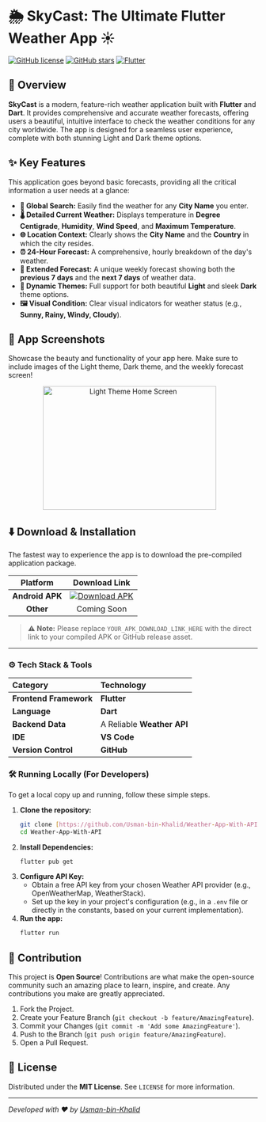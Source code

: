# 🌦️ SkyCast: The Ultimate Flutter Weather App ☀️

[![GitHub license](https://img.shields.io/github/license/Usman-bin-Khalid/Weather-App-With-API?style=for-the-badge)](https://github.com/Usman-bin-Khalid/Weather-App-With-API/blob/main/LICENSE)
[![GitHub stars](https://img.shields.io/github/stars/Usman-bin-Khalid/Weather-App-With-API?color=FFC300&style=for-the-badge)](https://github.com/Usman-bin-Khalid/Weather-App-With-API/stargazers)
[![Flutter](https://img.shields.io/badge/Framework-Flutter-02569B?style=for-the-badge&logo=flutter)](https://flutter.dev/)

## 🌟 Overview

**SkyCast** is a modern, feature-rich weather application built with **Flutter** and **Dart**. It provides comprehensive and accurate weather forecasts, offering users a beautiful, intuitive interface to check the weather conditions for any city worldwide. The app is designed for a seamless user experience, complete with both stunning Light and Dark theme options.

## ✨ Key Features

This application goes beyond basic forecasts, providing all the critical information a user needs at a glance:

* **📍 Global Search:** Easily find the weather for any **City Name** you enter.
* **🌡️ Detailed Current Weather:** Displays temperature in **Degree Centigrade**, **Humidity**, **Wind Speed**, and **Maximum Temperature**.
* **🌐 Location Context:** Clearly shows the **City Name** and the **Country** in which the city resides.
* **⏰ 24-Hour Forecast:** A comprehensive, hourly breakdown of the day's weather.
* **📅 Extended Forecast:** A unique weekly forecast showing both the **previous 7 days** and the **next 7 days** of weather data.
* **🎨 Dynamic Themes:** Full support for both beautiful **Light** and sleek **Dark** theme options.
* **🖼️ Visual Condition:** Clear visual indicators for weather status (e.g., **Sunny, Rainy, Windy, Cloudy**).

## 📸 App Screenshots

Showcase the beauty and functionality of your app here. Make sure to include images of the Light theme, Dark theme, and the weekly forecast screen!

<p align="center">
  <img src="![1](https://github.com/user-attachments/assets/4d54b58b-6798-453f-81b8-2c809255f48d)
" alt="Light Theme Home Screen" width="350" height="250" style="margin-right: 15px;">
</p>

## ⬇️ Download & Installation

The fastest way to experience the app is to download the pre-compiled application package.

| Platform | Download Link |
| :---: | :---: |
| **Android APK** | [![Download APK](https://img.shields.io/badge/DOWNLOAD%20APP-4285F4?style=for-the-badge&logo=android&logoColor=white)](YOUR_APK_DOWNLOAD_LINK_HERE) |
| **Other** | Coming Soon |

> **⚠️ Note:** Please replace `YOUR_APK_DOWNLOAD_LINK_HERE` with the direct link to your compiled APK or GitHub release asset.

***

### ⚙️ Tech Stack & Tools

| Category | Technology |
| :--- | :--- |
| **Frontend Framework** | **Flutter** |
| **Language** | **Dart** |
| **Backend Data** | A Reliable **Weather API** |
| **IDE** | **VS Code** |
| **Version Control** | **GitHub** |

### 🛠️ Running Locally (For Developers)

To get a local copy up and running, follow these simple steps.

1.  **Clone the repository:**
    ```bash
    git clone [https://github.com/Usman-bin-Khalid/Weather-App-With-API.git](https://github.com/Usman-bin-Khalid/Weather-App-With-API.git)
    cd Weather-App-With-API
    ```
2.  **Install Dependencies:**
    ```bash
    flutter pub get
    ```
3.  **Configure API Key:**
    * Obtain a free API key from your chosen Weather API provider (e.g., OpenWeatherMap, WeatherStack).
    * Set up the key in your project's configuration (e.g., in a `.env` file or directly in the constants, based on your current implementation).
4.  **Run the app:**
    ```bash
    flutter run
    ```

## 🤝 Contribution

This project is **Open Source**! Contributions are what make the open-source community such an amazing place to learn, inspire, and create. Any contributions you make are greatly appreciated.

1.  Fork the Project.
2.  Create your Feature Branch (`git checkout -b feature/AmazingFeature`).
3.  Commit your Changes (`git commit -m 'Add some AmazingFeature'`).
4.  Push to the Branch (`git push origin feature/AmazingFeature`).
5.  Open a Pull Request.

## 📄 License

Distributed under the **MIT License**. See `LICENSE` for more information.

***
*Developed with ❤️ by [Usman-bin-Khalid](https://github.com/Usman-bin-Khalid)*
